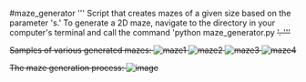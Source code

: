 ﻿#maze_generator
''' Script that creates mazes of a given size based on the parameter 's.' To generate a 2D maze, navigate to the directory in your computer's terminal and call the command 'python maze_generator.py <s>'.  '''

Samples of various generated mazes:
![maze1](https://github.com/dylan-jacobs/maze-generator/assets/78403395/6ea5f92d-14ca-4455-83af-397906e321ec)
![maze2](https://github.com/dylan-jacobs/maze-generator/assets/78403395/04f1ab8c-ea34-41b5-b4c0-a40b3b6ef47b)
![maze3](https://github.com/dylan-jacobs/maze-generator/assets/78403395/72e79eff-6718-44fb-becf-8f62674b56bf)
![maze4](https://github.com/dylan-jacobs/maze-generator/assets/78403395/0ab7d9b6-89c5-4254-82ec-d7d44967f6bd)


The maze generation process:
![image](https://github.com/dylan-jacobs/maze-generator/assets/78403395/00246c7f-4a8c-4066-90b8-222e9a184cb5)

